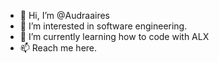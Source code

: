 - 👋 Hi, I’m @Audraaires
- 👀 I’m interested in software engineering.
- 🌱 I’m currently learning how to code with ALX
- 📫 Reach me here.

<!---
Audraaires/Audraaires is a ✨ special ✨ repository because its `README.md` (this file) appears on your GitHub profile.
You can click the Preview link to take a look at your changes.
--->
